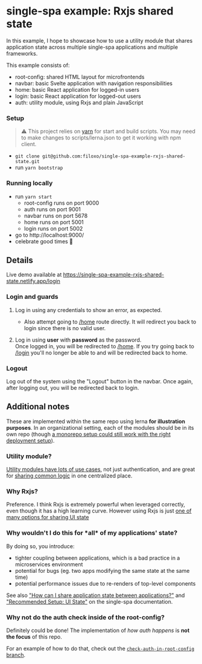 # single-spa example: Rxjs shared state

In this example, I hope to showcase how to use a utility module that shares application state across multiple single-spa applications and multiple frameworks.

This example consists of:

- root-config: shared HTML layout for microfrontends
- navbar: basic Svelte application with navigation responsibilities
- home: basic React application for logged-in users
- login: basic React application for logged-out users
- auth: utility module, using Rxjs and plain JavaScript

### Setup

> ⚠️ This project relies on [yarn](https://yarnpkg.com/) for start and build scripts. You may need to make changes to scripts/lerna.json to get it working with npm client.

- `git clone git@github.com:filoxo/single-spa-example-rxjs-shared-state.git`
- run `yarn bootstrap`

### Running locally

- run `yarn start`
  - root-config runs on port 9000
  - auth runs on port 9001
  - navbar runs on port 5678
  - home runs on port 5001
  - login runs on port 5002
- go to http://localhost:9000/
- celebrate good times 🎉

## Details

Live demo available at https://single-spa-example-rxjs-shared-state.netlify.app/login

### Login and guards

1. Log in using any credentials to show an error, as expected.

   - Also attempt going to [/home](http://localhost:9000/home) route directly. It will redirect you back to login since there is no valid user.

1. Log in using **user** with **password** as the password.<br/>Once logged in, you will be redirected to [/home](http://localhost:9000/home). If you try going back to [/login](http://localhost:9000/login) you'll no longer be able to and will be redirected back to home.

### Logout

Log out of the system using the "Logout" button in the navbar. Once again, after logging out, you will be redirected back to login.

## Additional notes

These are implemented within the same repo using lerna **for illustration purposes**. In an organizational setting, each of the modules should be in its own repo (though [a monorepo setup could still work with the right deployment setup](https://github.com/single-spa/single-spa.js.org/pull/329)).

### Utility module?

[Utility modules have lots of use cases](https://single-spa.js.org/docs/recommended-setup/#utility-modules-styleguide-api-etc), not just authentication, and are great for [sharing common logic](https://single-spa.js.org/docs/module-types/#utility-modules-share-common-logic) in one centralized place.

### Why Rxjs?

Preference. I think Rxjs is extremely powerful when leveraged correctly, even though it has a high learning curve. However using Rxjs is just [one of many options for sharing UI state](https://single-spa.js.org/docs/faq/#how-can-i-share-application-state-between-applications)

### Why wouldn't I do this for \*all\* of my applications' state?

By doing so, you introduce:

- tighter coupling between applications, which is a bad practice in a microservices environment
- potential for bugs (eg. two apps modifying the same state at the same time)
- potential performance issues due to re-renders of top-level components

See also ["How can I share application state between applications?"](https://single-spa.js.org/docs/faq/#how-can-i-share-application-state-between-applications) and ["Recommended Setup: UI State"](https://single-spa.js.org/docs/recommended-setup/#ui-state) on the single-spa documentation.

### Why not do the auth check inside of the root-config?

Definitely could be done! The implementation of _how auth happens_ is **not the focus** of this repo.

For an example of how to do that, check out the [`check-auth-in-root-config` branch](https://github.com/filoxo/single-spa-example-rxjs-shared-state/tree/check-auth-in-root-config).
